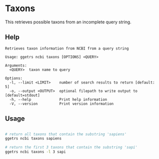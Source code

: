 # Taxons

This retrieves possible taxons from an incomplete query string.

## Help

```text
Retrieves taxon information from NCBI from a query string

Usage: ggetrs ncbi taxons [OPTIONS] <QUERY>

Arguments:
  <QUERY>  taxon name to query

Options:
  -l, --limit <LIMIT>    number of search results to return [default: 5]
  -o, --output <OUTPUT>  optional filepath to write output to [default=stdout]
  -h, --help             Print help information
  -V, --version          Print version information
```

## Usage

```bash

# return all taxons that contain the substring 'sapiens'
ggetrs ncbi taxons sapiens

# return the first 3 taxons that contain the substring 'sapi'
ggetrs ncbi taxons -l 3 sapi
```
